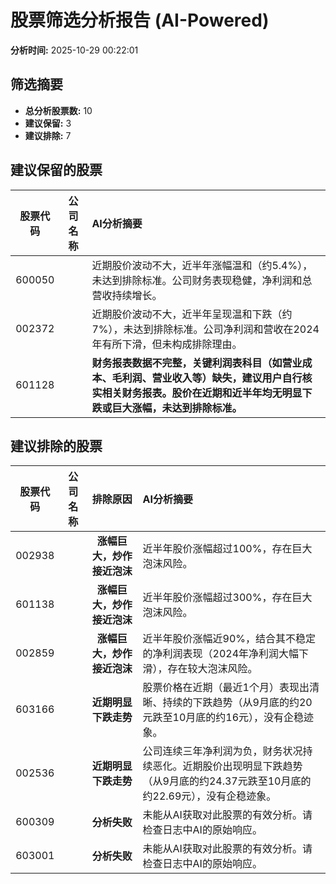 # 股票筛选分析报告 (AI-Powered)

**分析时间:** 2025-10-29 00:22:01

## 筛选摘要

- **总分析股票数:** 10
- **建议保留:** 3
- **建议排除:** 7

## 建议保留的股票

| 股票代码 | 公司名称 | AI分析摘要 |
|:---:|:---:|:---|
| 600050 |  | 近期股价波动不大，近半年涨幅温和（约5.4%），未达到排除标准。公司财务表现稳健，净利润和总营收持续增长。 |
| 002372 |  | 近期股价波动不大，近半年呈现温和下跌（约7%），未达到排除标准。公司净利润和营收在2024年有所下滑，但未构成排除理由。 |
| 601128 |  | **财务报表数据不完整，关键利润表科目（如营业成本、毛利润、营业收入等）缺失，建议用户自行核实相关财务报表。股价在近期和近半年均无明显下跌或巨大涨幅，未达到排除标准。** |

## 建议排除的股票

| 股票代码 | 公司名称 | 排除原因 | AI分析摘要 |
|:---:|:---:|:---:|:---|
| 002938 |  | **涨幅巨大，炒作接近泡沫** | 近半年股价涨幅超过100%，存在巨大泡沫风险。 |
| 601138 |  | **涨幅巨大，炒作接近泡沫** | 近半年股价涨幅超过300%，存在巨大泡沫风险。 |
| 002859 |  | **涨幅巨大，炒作接近泡沫** | 近半年股价涨幅近90%，结合其不稳定的净利润表现（2024年净利润大幅下滑），存在较大泡沫风险。 |
| 603166 |  | **近期明显下跌走势** | 股票价格在近期（最近1个月）表现出清晰、持续的下跌趋势（从9月底的约20元跌至10月底的约16元），没有企稳迹象。 |
| 002536 |  | **近期明显下跌走势** | 公司连续三年净利润为负，财务状况持续恶化。近期股价出现明显下跌趋势（从9月底的约24.37元跌至10月底的约22.69元），没有企稳迹象。 |
| 600309 |  | **分析失败** | 未能从AI获取对此股票的有效分析。请检查日志中AI的原始响应。 |
| 603001 |  | **分析失败** | 未能从AI获取对此股票的有效分析。请检查日志中AI的原始响应。 |
